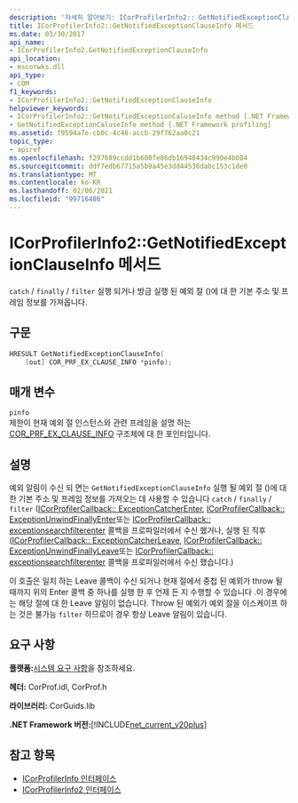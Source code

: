 ```yaml
---
description: '자세히 알아보기: ICorProfilerInfo2:: GetNotifiedExceptionClauseInfo 메서드'
title: ICorProfilerInfo2::GetNotifiedExceptionClauseInfo 메서드
ms.date: 03/30/2017
api_name:
- ICorProfilerInfo2.GetNotifiedExceptionClauseInfo
api_location:
- mscorwks.dll
api_type:
- COM
f1_keywords:
- ICorProfilerInfo2::GetNotifiedExceptionClauseInfo
helpviewer_keywords:
- ICorProfilerInfo2::GetNotifiedExceptionCaluseInfo method [.NET Framework profiling]
- GetNotifiedExceptionCaluseInfo method [.NET Framework profiling]
ms.assetid: f9594a7e-cb0c-4c48-accb-29f762aa0c21
topic_type:
- apiref
ms.openlocfilehash: f297689ccdd1b600fe86db16940434c990e4b084
ms.sourcegitcommit: ddf7edb67715a5b9a45e3dd44536dabc153c1de0
ms.translationtype: MT
ms.contentlocale: ko-KR
ms.lasthandoff: 02/06/2021
ms.locfileid: "99716486"
---
```

# <a name="icorprofilerinfo2getnotifiedexceptionclauseinfo-method"></a>ICorProfilerInfo2::GetNotifiedExceptionClauseInfo 메서드

`catch` / `finally` / `filter` 실행 되거나 방금 실행 된 예외 절 ()에 대 한 기본 주소 및 프레임 정보를 가져옵니다.  
  
## <a name="syntax"></a>구문  
  
```cpp  
HRESULT GetNotifiedExceptionClauseInfo(  
    [out] COR_PRF_EX_CLAUSE_INFO *pinfo);  
```  
  
## <a name="parameters"></a>매개 변수  

 `pinfo`  
 제한이 현재 예외 절 인스턴스와 관련 프레임을 설명 하는 [COR_PRF_EX_CLAUSE_INFO](cor-prf-ex-clause-info-structure.md) 구조체에 대 한 포인터입니다.  
  
## <a name="remarks"></a>설명  

 예외 알림이 수신 되 면는 `GetNotifiedExceptionClauseInfo` 실행 될 예외 절 ()에 대 한 기본 주소 및 프레임 정보를 가져오는 데 사용할 수 있습니다 `catch` / `finally` / `filter` ([ICorProfilerCallback:: ExceptionCatcherEnter](icorprofilercallback-exceptioncatcherenter-method.md), [ICorProfilerCallback:: ExceptionUnwindFinallyEnter](icorprofilercallback-exceptionunwindfinallyenter-method.md)또는 [ICorProfilerCallback:: exceptionsearchfilterenter](icorprofilercallback-exceptionsearchfilterenter-method.md) 콜백을 프로파일러에서 수신 했거나, 실행 된 직후 ([ICorProfilerCallback:: ExceptionCatcherLeave](icorprofilercallback-exceptioncatcherleave-method.md), [ICorProfilerCallback:: ExceptionUnwindFinallyLeave](icorprofilercallback-exceptionunwindfinallyleave-method.md)또는 [ICorProfilerCallback:: exceptionsearchfilterenter](icorprofilercallback-exceptionsearchfilterleave-method.md) 콜백을 프로파일러에서 수신 했습니다.)  
  
 이 호출은 일치 하는 Leave 콜백이 수신 되거나 현재 절에서 중첩 된 예외가 throw 될 때까지 위의 Enter 콜백 중 하나를 실행 한 후 언제 든 지 수행할 수 있습니다 .이 경우에는 해당 절에 대 한 Leave 알림이 없습니다. Throw 된 예외가 예외 절을 이스케이프 하는 것은 불가능 `filter` 하므로이 경우 항상 Leave 알림이 있습니다.  
  
## <a name="requirements"></a>요구 사항  

 **플랫폼:**[시스템 요구 사항](../../get-started/system-requirements.md)을 참조하세요.  
  
 **헤더:** CorProf.idl, CorProf.h  
  
 **라이브러리:** CorGuids.lib  
  
 **.NET Framework 버전:**[!INCLUDE[net_current_v20plus](../../../../includes/net-current-v20plus-md.md)]  
  
## <a name="see-also"></a>참고 항목

- [ICorProfilerInfo 인터페이스](icorprofilerinfo-interface.md)
- [ICorProfilerInfo2 인터페이스](icorprofilerinfo2-interface.md)
